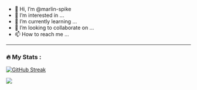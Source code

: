 - 👋 Hi, I’m @marlin-spike
- 👀 I’m interested in ...
- 🌱 I’m currently learning ...
- 💞️ I’m looking to collaborate on ...
- 📫 How to reach me ...

<!---
marlin-spike/marlin-spike is a ✨ special ✨ repository because its `README.md` (this file) appears on your GitHub profile.
You can click the Preview link to take a look at your changes.
--->


---

### :fire: My Stats :

 [![GitHub Streak](http://github-readme-streak-stats.herokuapp.com?user=marlin-spike&theme=dark)](https://git.io/streak-stats) 


![](https://github-readme-stats.vercel.app/api/top-langs/?username=marlin-spike&theme=dark&hide_border=false&include_all_commits=false&count_private=true&layout=compact)
